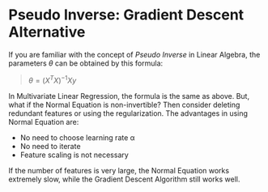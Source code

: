 # Pseudo Inverse: Gradient Descent Alternative

If you are familiar with the concept of *Pseudo Inverse* in Linear Algebra, the parameters $\theta$ can be obtained by this formula:

> $\theta=(X^TX)^{-1}Xy$

In Multivariate Linear Regression, the formula is the same as above. But, what if the Normal Equation is non-invertible? Then consider deleting redundant features or using the regularization. The advantages in using Normal Equation are:

- No need to choose learning rate α
- No need to iterate
- Feature scaling is not necessary

If the number of features is very large, the Normal Equation works extremely slow, while the Gradient Descent Algorithm still works well.